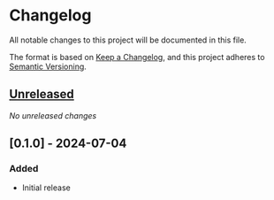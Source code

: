 # Changelog

All notable changes to this project will be documented in this file.

The format is based on [Keep a Changelog](https://keepachangelog.com/en/1.0.0/),
and this project adheres to [Semantic Versioning](https://semver.org/spec/v2.0.0.html).

## [Unreleased]
_No unreleased changes_

## [0.1.0] - 2024-07-04

### Added
- Initial release

[unreleased]: https://github.com/edgarfgp/Fabulous.AST/compare/1.0.0...HEAD
[1.0.0]: https://github.com/edgarfgp/Fabulous.AST/releases/tag/1.0.0
